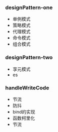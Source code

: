 ### designPattern-one 
* 单例模式 
* 策略模式 
* 代理模式 
* 命令模式 
* 组合模式 

### designPattern-two
* 享元模式  
* es



### handleWriteCode
* 节流
* 防抖
* bind的实现
* 函数柯里化
* 节流